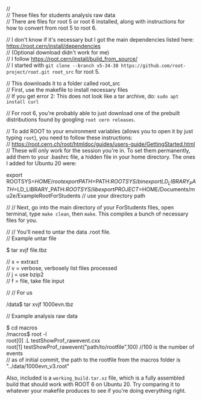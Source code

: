 //  
// These files for students analysis raw data  
// There are files for root 5 or root 6 installed, along with instructions for how to convert from root 5 to root 6.


// I don't know if it's necessary but I got the main dependencies listed here: https://root.cern/install/dependencies  
// (Optional download didn't work for me)  
// I follow https://root.cern/install/build_from_source/  
// I started with `git clone --branch v5-34-38 https://github.com/root-project/root.git root_src` for root 5.

// This downloads it to a folder called root_src  
// First, use the makefile to install necessary files  
// If you get error 2: This does not look like a tar archive, do: `sudo apt install curl`

// For root 6, you're probably able to just download one of the prebuilt distributions found by googling `root cern releases`.

// To add ROOT to your environment variables (allows you to open it by just typing `root`), you need to follow these instructions:  
// https://root.cern.ch/root/htmldoc/guides/users-guide/GettingStarted.html  
// These will only work for the session you're in. To set them permanently, add them to your .bashrc file, a hidden file in your home directory. The ones I added for Ubuntu 20 were:  

export ROOTSYS=$HOME/root  
export PATH=$PATH:$ROOTSYS/bin  
export LD_LIBRARY_PATH=$LD_LIBRARY_PATH:$ROOTSYS/lib  
export PROJECT=$HOME/Documents/mu2e/ExampleRootForStudents  // use your directory path  

// 
// Next, go into the main directory of your ForStudents files, open terminal, type `make clean`, then `make`. This compiles a bunch of necessary files for you.

// 
// You'll need to untar the data .root file.  
// Example untar file 

$ tar xvjf file.tbz

// x = extract  
// v = verbose, verbosely list files processed  
// j = use bzip2  
// f = file, take file input

// 
// For us

/data$ tar xvjf 1000evn.tbz

// Example analysis raw data

$ cd macros  
/macros$ root -l  
root[0] .L testShowProf_rawevent.cxx  
root[1] testShowProf_rawevent("path/to/rootfile",100)         //100 is the number of events  
// as of initial commit, the path to the rootfile from the macros folder is "../data/1000evn_v3.root"  



Also, included is a `working_build.tar.xz` file, which is a fully assembled build that should work with ROOT 6 on Ubuntu 20. Try comparing it to whatever your makefile produces to see if you're doing everything right. 


